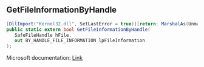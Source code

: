 ## GetFileInformationByHandle

```csharp
[DllImport("Kernel32.dll", SetLastError = true)][return: MarshalAs(UnmanagedType.Bool)]
public static extern bool GetFileInformationByHandle(
   SafeFileHandle hFile,
   out BY_HANDLE_FILE_INFORMATION lpFileInformation
);
```

Microsoft documentation: [Link](https://docs.microsoft.com/en-us/windows/win32/api/fileapi/nf-fileapi-getfileinformationbyhandle)
